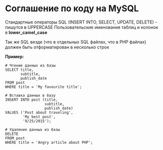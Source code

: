 # Соглашение по коду на MySQL

Стандартные операторы SQL (INSERT INTO, SELECT, UPDATE, DELETE) - пишутся в UPPERCASE
Пользовательские именования таблиц и колонок в **lower_camel_case**

Так же SQL везде (что в отдельных SQL файлах, что в PHP файлах) должен быть отформатирован в несколько строк

**Пример:**

```mysql
# Чтение данных из базы
SELECT title,
       subtitle,
       publish_date
FROM post
WHERE title = 'My favourite title';

# Вставка данных в базу
INSERT INTO post (title,
                  subtitle,
                  publish_date)
VALUES ('Post about traveling',
        'My best post',
        '9/25/2015');

# Удаление данных из базы 
DELETE
FROM post
WHERE title = 'Angry article about PHP';

```
